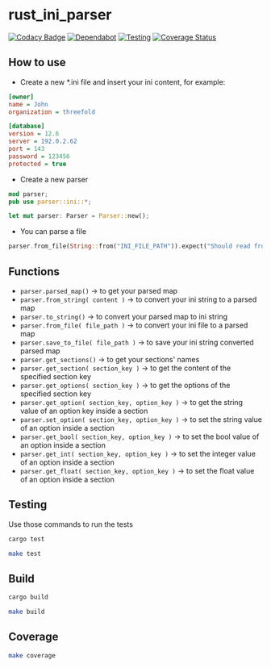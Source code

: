 # rust_ini_parser

[![Codacy Badge](https://app.codacy.com/project/badge/Grade/cd6e18aac6be404ab89ec160b4b36671)](https://app.codacy.com/gh/rawdaGastan/rust_ini_parser/dashboard?utm_source=github.com&amp;utm_medium=referral&amp;utm_content=threefoldtech/rust_ini_parser&amp;utm_campaign=Badge_Grade) [![Dependabot](https://badgen.net/badge/Dependabot/enabled/green?icon=dependabot)](https://dependabot.com/) [![Testing](https://github.com/rawdagastan/rust_ini_parser/actions/workflows/rust.yml/badge.svg?branch=development_mono)](https://github.com/rawdagastan/rust_ini_parser/actions/workflows/rust.yml) [![Coverage Status](https://coveralls.io/repos/github/xd009642/tarpaulin/badge.svg?branch=develop)](https://coveralls.io/github/xd009642/tarpaulin?branch=develop)

## How to use

- Create a new *.ini file and insert your ini content, for example:
  
```ini
[owner]
name = John
organization = threefold

[database]
version = 12.6
server = 192.0.2.62
port = 143
password = 123456
protected = true
```

- Create a new parser

```rust
mod parser;
pub use parser::ini::*;

let mut parser: Parser = Parser::new();
```

- You can parse a file

```rust
parser.from_file(String::from("INI_FILE_PATH")).expect("Should read from file");
```

## Functions

- `parser.parsed_map()` &rarr; to get your parsed map
- `parser.from_string( content )` &rarr; to convert your ini string to a parsed map
- `parser.to_string()` &rarr; to convert your parsed map to ini string
- `parser.from_file( file_path )` &rarr; to convert your ini file to a parsed map
- `parser.save_to_file( file_path )` &rarr; to save your ini string converted parsed map
- `parser.get_sections()` &rarr; to get your sections' names
- `parser.get_section( section_key )` &rarr; to get the content of the specified section key
- `parser.get_options( section_key )` &rarr; to get the options of the specified section key
- `parser.get_option( section_key, option_key )` &rarr; to get the string value of an option key inside a section
- `parser.set_option( section_key, option_key )` &rarr; to set the string value of an option inside a section
- `parser.get_bool( section_key, option_key )` &rarr; to set the bool value of an option inside a section
- `parser.get_int( section_key, option_key )` &rarr; to set the integer value of an option inside a section
- `parser.get_float( section_key, option_key )` &rarr; to set the float value of an option inside a section

## Testing

Use those commands to run the tests

```bash
cargo test
```

```bash
make test
```

## Build

```bash
cargo build
```

```bash
make build
```

## Coverage

```bash
make coverage
```

